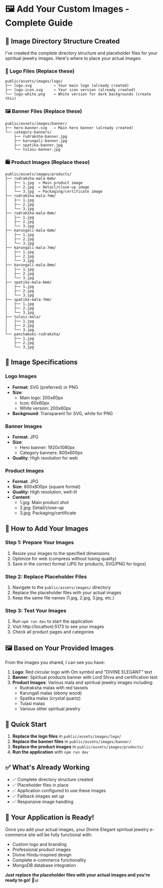 # 🖼️ Add Your Custom Images - Complete Guide

## 📁 **Image Directory Structure Created**

I've created the complete directory structure and placeholder files for your spiritual jewelry images. Here's where to place your actual images:

### 🎨 **Logo Files** (Replace these)
```
public/assets/images/logo/
├── logo.svg          ← Your main logo (already created)
├── logo-icon.svg     ← Your icon version (already created)
└── logo-white.png    ← White version for dark backgrounds (create this)
```

### 🖼️ **Banner Files** (Replace these)
```
public/assets/images/banner/
├── hero-banner.svg   ← Main hero banner (already created)
└── category-banners/
    ├── rudraksha-banner.jpg
    ├── karungali-banner.jpg
    ├── spatika-banner.jpg
    └── tulasi-banner.jpg
```

### 🛍️ **Product Images** (Replace these)
```
public/assets/images/products/
├── rudraksha-mala-6mm/
│   ├── 1.jpg  ← Main product image
│   ├── 2.jpg  ← Detail/close-up image
│   └── 3.jpg  ← Packaging/certificate image
├── rudraksha-mala-7mm/
│   ├── 1.jpg
│   ├── 2.jpg
│   └── 3.jpg
├── rudraksha-mala-8mm/
│   ├── 1.jpg
│   ├── 2.jpg
│   └── 3.jpg
├── karungali-mala-6mm/
│   ├── 1.jpg
│   ├── 2.jpg
│   └── 3.jpg
├── karungali-mala-7mm/
│   ├── 1.jpg
│   ├── 2.jpg
│   └── 3.jpg
├── karungali-mala-8mm/
│   ├── 1.jpg
│   ├── 2.jpg
│   └── 3.jpg
├── spatika-mala-6mm/
│   ├── 1.jpg
│   ├── 2.jpg
│   └── 3.jpg
├── spatika-mala-7mm/
│   ├── 1.jpg
│   ├── 2.jpg
│   └── 3.jpg
├── tulasi-mala/
│   ├── 1.jpg
│   ├── 2.jpg
│   └── 3.jpg
└── panchamuki-rudraksha/
    ├── 1.jpg
    ├── 2.jpg
    └── 3.jpg
```

## 📏 **Image Specifications**

### **Logo Images**
- **Format**: SVG (preferred) or PNG
- **Size**: 
  - Main logo: 200x60px
  - Icon: 60x60px
  - White version: 200x60px
- **Background**: Transparent for SVG, white for PNG

### **Banner Images**
- **Format**: JPG
- **Size**: 
  - Hero banner: 1920x1080px
  - Category banners: 800x600px
- **Quality**: High resolution for web

### **Product Images**
- **Format**: JPG
- **Size**: 800x800px (square format)
- **Quality**: High resolution, well-lit
- **Content**: 
  - 1.jpg: Main product shot
  - 2.jpg: Detail/close-up
  - 3.jpg: Packaging/certificate

## 🎯 **How to Add Your Images**

### **Step 1: Prepare Your Images**
1. Resize your images to the specified dimensions
2. Optimize for web (compress without losing quality)
3. Save in the correct format (JPG for products, SVG/PNG for logos)

### **Step 2: Replace Placeholder Files**
1. Navigate to the `public/assets/images/` directory
2. Replace the placeholder files with your actual images
3. Keep the same file names (1.jpg, 2.jpg, 3.jpg, etc.)

### **Step 3: Test Your Images**
1. Run `npm run dev` to start the application
2. Visit http://localhost:5173 to see your images
3. Check all product pages and categories

## 🖼️ **Based on Your Provided Images**

From the images you shared, I can see you have:

1. **Logo**: Red circular logo with Om symbol and "DIVINE ELEGANT" text
2. **Banner**: Spiritual products banner with Lord Shiva and certification text
3. **Product Images**: Various mala and spiritual jewelry images including:
   - Rudraksha malas with red tassels
   - Karungali malas (ebony wood)
   - Spatika malas (crystal quartz)
   - Tulasi malas
   - Various other spiritual jewelry

## 🚀 **Quick Start**

1. **Replace the logo files** in `public/assets/images/logo/`
2. **Replace the banner files** in `public/assets/images/banner/`
3. **Replace the product images** in `public/assets/images/products/`
4. **Run the application** with `npm run dev`

## ✅ **What's Already Working**

- ✅ Complete directory structure created
- ✅ Placeholder files in place
- ✅ Application configured to use these images
- ✅ Fallback images set up
- ✅ Responsive image handling

## 🎉 **Your Application is Ready!**

Once you add your actual images, your Divine Elegant spiritual jewelry e-commerce site will be fully functional with:

- Custom logo and branding
- Professional product images
- Divine Hindu-inspired design
- Complete e-commerce functionality
- MongoDB database integration

**Just replace the placeholder files with your actual images and you're ready to go!** 🙏🕉️
